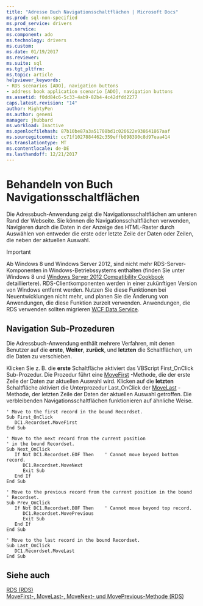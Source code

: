 ```yaml
---
title: "Adresse Buch Navigationsschaltflächen | Microsoft Docs"
ms.prod: sql-non-specified
ms.prod_service: drivers
ms.service: 
ms.component: ado
ms.technology: drivers
ms.custom: 
ms.date: 01/19/2017
ms.reviewer: 
ms.suite: sql
ms.tgt_pltfrm: 
ms.topic: article
helpviewer_keywords:
- RDS scenarios [ADO], navigation buttons
- address book application scenario [ADO], navigation buttons
ms.assetid: f0dd84c6-5c33-4ab9-82b4-4c42dfdd2277
caps.latest.revision: "14"
author: MightyPen
ms.author: genemi
manager: jhubbard
ms.workload: Inactive
ms.openlocfilehash: 87b10be87a3a51708bd1c026622e938641867aaf
ms.sourcegitcommit: cc71f1027884462c359effb898390c8d97eaa414
ms.translationtype: MT
ms.contentlocale: de-DE
ms.lasthandoff: 12/21/2017
---
```

# <a name="address-book-navigation-buttons"></a>Behandeln von Buch Navigationsschaltflächen
Die Adressbuch-Anwendung zeigt die Navigationsschaltflächen am unteren Rand der Webseite. Sie können die Navigationsschaltflächen verwenden, Navigieren durch die Daten in der Anzeige des HTML-Raster durch Auswählen von entweder die erste oder letzte Zeile der Daten oder Zeilen, die neben der aktuellen Auswahl.  
  
> [!IMPORTANT]
>  Ab Windows 8 und Windows Server 2012, sind nicht mehr RDS-Server-Komponenten in Windows-Betriebssystems enthalten (finden Sie unter Windows 8 und [Windows Server 2012 Compatibility Cookbook](https://www.microsoft.com/en-us/download/details.aspx?id=27416) detailliertere). RDS-Clientkomponenten werden in einer zukünftigen Version von Windows entfernt werden. Nutzen Sie diese Funktionen bei Neuentwicklungen nicht mehr, und planen Sie die Änderung von Anwendungen, die diese Funktion zurzeit verwenden. Anwendungen, die RDS verwenden sollten migrieren [WCF Data Service](http://go.microsoft.com/fwlink/?LinkId=199565).  
  
## <a name="navigation-sub-procedures"></a>Navigation Sub-Prozeduren  
 Die Adressbuch-Anwendung enthält mehrere Verfahren, mit denen Benutzer auf die **erste**, **Weiter**, **zurück**, und **letzten** die Schaltflächen, um die Daten zu verschieben.  
  
 Klicken Sie z. B. die **erste** Schaltfläche aktiviert das VBScript First_OnClick Sub-Prozedur. Die Prozedur führt eine [MoveFirst](../../../ado/reference/rds-api/movefirst-movelast-movenext-and-moveprevious-methods-rds.md) -Methode, die der erste Zeile der Daten zur aktuellen Auswahl wird. Klicken auf die **letzten** Schaltfläche aktiviert die Unterprozedur Last_OnClick der [MoveLast](../../../ado/reference/rds-api/movefirst-movelast-movenext-and-moveprevious-methods-rds.md) -Methode, der letzten Zeile der Daten der aktuellen Auswahl getroffen. Die verbleibenden Navigationsschaltflächen funktionieren auf ähnliche Weise.  
  
```  
' Move to the first record in the bound Recordset.  
Sub First_OnClick  
   DC1.Recordset.MoveFirst  
End Sub  
  
' Move to the next record from the current position   
' in the bound Recordset.  
Sub Next_OnClick  
   If Not DC1.Recordset.EOF Then    ' Cannot move beyond bottom record.  
      DC1.Recordset.MoveNext  
      Exit Sub  
   End If     
End Sub  
  
' Move to the previous record from the current position in the bound   
' Recordset.  
Sub Prev_OnClick  
   If Not DC1.Recordset.BOF Then    ' Cannot move beyond top record.  
      DC1.Recordset.MovePrevious  
      Exit Sub  
   End If  
End Sub  
  
' Move to the last record in the bound Recordset.  
Sub Last_OnClick  
   DC1.Recordset.MoveLast  
End Sub  
```  
  
## <a name="see-also"></a>Siehe auch  
 [RDS (RDS)](../../../ado/reference/rds-api/datacontrol-object-rds.md)   
 [MoveFirst-, MoveLast-, MoveNext- und MovePrevious-Methode (RDS)](../../../ado/reference/rds-api/movefirst-movelast-movenext-and-moveprevious-methods-rds.md)




